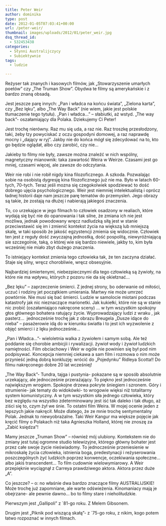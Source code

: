 ```yaml
---
title: Peter Weir
author: dominika
type: post
date: 2012-01-05T07:03:41+00:00
url: /peter-weir/
thumbnail: images/uploads/2012/01/peter_weir.jpg
dsq_thread_id:
  - 532453438
categories:
  - Słynni Australijczycy
  - Subiektywnie
tags:
  - ludzie

---
```

Reżyser tak znanych i kasowych filmów, jak &#8222;Stowarzyszenie umarłych poetów&#8221; czy &#8222;The Truman Show&#8221;. Obydwa te filmy są amerykańskie i z bardzo znaną obsadą.<!--more-->

Jest jeszcze parę innych: &#8222;Pan i władca na końcu świata&#8221;, &#8222;Zielona karta&#8221;, czy &#8222;Bez lęku&#8221;, albo &#8222;The Way Back&#8221; (nie wiem, jakie jest polskie tłumaczenie tego tytułu). &#8222;Pan i władca&#8230;&#8221; &#8211; słabiutki, aż wstyd. &#8222;The way back&#8221;- oszałamiający dla Polaka. Dziekujemy Ci Peter!

Jest trochę nierówny. Raz mu się uda, a raz nie. Raz troszkę przesłodzony, taki, żeby łzy powyciskać z oczu gospodyni domowej, a raz naprawdę mocny i &#8222;dający w ryj&#8221;. Jakby nie do końca mógł się zdecydować na to, kto go będzie oglądał, albo czy zarobić, czy nie&#8230;

Jakieby to filmy nie były, zawsze można znaleźć w nich wspólny, magnetyczny mianownik: taka zawartość Weira w Weirze. Czasami jest go mniej, czasami więcej, ale zawsze do odczytania.

Weir nie robi i nie robił nigdy kina filozoficznego. A szkoda. Pozwalając sobie na osobistą dygresję kina filozoficznego już nie ma. Było w latach 60-tych, 70-tych. Teraz jeśli mozna się czegokolwiek spodziewać to dość dobrego ujęcia psychologicznego. Weir jest niemniej intelektualistą i oprócz ładnej historii daje nam jeszcze parę tematów do przemysleń. Jego obrazy są takie, że zostają na dłużej i nabierają jakiegoś znaczenia.

To, co urzekające w jego filmach to człowiek osadzony w realiach, które wydają się być nie do opanowania i tak silne, że zmiana ich nie jest możliwa, jednak powodowany wręcz nadludzką siłą jest w stanie przeciwstawić się im i zmienić kontekst życia na większą lub mniejszą skalę, w taki sposób że jakość egzystencji zmienia się widocznie. Człowiek ten jest z reguły dość zwyczajną jednostką, dość pospolitą, niewyróżniającą sie szczegolnie, taką, o której wie się bardzo niewiele, jakby to, kim była wcześniej nie miało zbyt dużego znaczenia.

To istniejący kontekst zmienia tego człowieka tak, że ten zaczyna działać. Staje się silny, wręcz chorobliwie, wręcz obsesyjnie.

Najbardziej śmiertenymi, niebezpiecznymi dla tego człowieką są żywioły, na które nie ma wpływu, których z pozoru nie da się okiełznać&#8230;

&#8222;Bez lęku&#8221; &#8211; zaprzeczenie śmierci. Z jednej strony, bo oderwanie od miłości, uczuć i rodziny jet początkiem umierania. Martwy nie może umrzeć powtórnie. Nie musi się bać śmierci. Ludzie w samolocie miotani podczas katastrofy jak nic nieznaczące marionetki. Jak kukiełki, które nie są w stanie nic zrobić (oszałamiająco nakręcone sceny) &#8230; w tym wszystkim spokojny głos głównego bohatera ratujący życie. Wyprowadzający ludzi z wraku , jak pasterz&#8230;  jednocześnie trochę jak z obrazu Breugela &#8222;Dusze idące do nieba&#8221; &#8211; pasażerowie idą do w kierunku światła i to jest ich wyzwolenie z objęć smierci i z lęku jednocześnie&#8230;

&#8222;Pan i Władca&#8230;&#8221;- wieloletnia walka z żywiołem i samym sobą. Ale też poddanie się chorobie ambicjii i rywalizacji. żywioł wody i żywioł ludzkich namiętności. Film obciachowy i Weir w ogóle nie powinien się był pod nim podpisywać. Koncepcja niemniej ciekawa a sam film i rozmowa o nim może przynieść jedną dobrą konkluzję: wrócić do &#8222;Pojedynku&#8221; Ridleya Scotta!! Do filmu nakręconego dobre 20 lat wcześniej!

&#8222;The Way Back&#8221;- Tundra, tajga i pustynia- pokazane są w sposób absolutnie urzekający, ale jednocześnie przerażający. To piękno jest jednocześnie największym wrogiem. Spokojne drzewa pokryte śniegiem i szronem. Góry i strumienie- jak tematy do widokówki- to wrogowie więksi niż totalitarny system komunistyczny. A w tym wszystkim siła jednego człowieka, który bez względu na wszystko zdeterminowany jest iść tak daleko i tak długo, aż ziści się to, czym żył we śnie. To ostatni film Weira. W mojej ocenie jeden z lepszych jakie nakręcił. Może dlatego, że ze mnie trochę sentymentalny Polak. Jednak to niewyobrażalne. Taki Weir Kangur ma większe pojęcie jak kręcić filmy o Polakach niż taka Agnieszka Holland, której nie znoszę za &#8222;Zabić księdza&#8221;!

Mamy jeszcze &#8222;Truman Show&#8221; &#8211; również mój ulubiony. Kontekstem nie do zmiany jest tutaj ogromne studio telewizyjne, którego główny bohater jest przez całe swoje życie nieświadomy. To jednocześnie przeniesienie w mikroskalę życia człowieka, istnienia boga, predestynacji i reżyserowania poszczególnych żyć ludzkich poprzez konwencje, oczekiwania społeczne&#8230; albo jakiś transcendent&#8230; To film cudownie wielowymiarowy. A Weir przepięknie wyciągnął z Carreya prawdziwego aktora. Aktora przez duże &#8222;A&#8221;.

Co jeszcze? &#8211; o: no właśnie dwa bardzo znaczące filmy AUSTRALIJSKIE! Może trochę już zapomniane, ale warte odświeżenia. Kinomaniacy mają je obejrzane- ale pewnie dawno&#8230; bo to filmy stare i nieholiłudzkie.

Pierwszym jest &#8222;Gallipoli&#8221; z \`81-go roku. Z Melem Gibsonem.

Drugim jest &#8222;Piknik pod wiszącą skałą&#8221;- z \`75-go roku, z nikim, kogo potem łatwo rozpoznać w innych filmach.